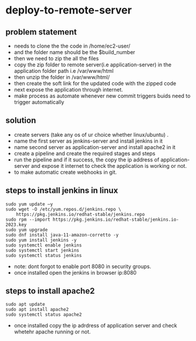 # deploy-to-remote-server
## problem statement
- needs to clone the the code in /home/ec2-user/
- and the folder name should be the $build_number
- then we need to zip the all the files
- copy the zip folder to remote server(i.e application-server) in the application folder path i.e /var/www/html
- then unzip the folder in /var/www/html/
- then create the soft link for the updated code with the zipped code
- next expose the application through internet.
- make process as automate whenever new commit triggers buids need to trigger automatically
## solution
- create servers (take any os of ur choice whether linux/ubuntu) .
- name the first server as jenkins-server and install jenkins in it
- name second server as application-server and install apache2 in it
- create a pipeline and create the required stages and steps
- run the pipeline and if it success, the copy the ip address of application-server and expose it internet to check the application is working or not.
- to make automatic create webhooks in git.

## steps to install jenkins in linux
``` 
sudo yum update –y
sudo wget -O /etc/yum.repos.d/jenkins.repo \
    https://pkg.jenkins.io/redhat-stable/jenkins.repo
sudo rpm --import https://pkg.jenkins.io/redhat-stable/jenkins.io-2023.key
sudo yum upgrade
sudo dnf install java-11-amazon-corretto -y
sudo yum install jenkins -y
sudo systemctl enable jenkins
sudo systemctl start jenkins
sudo systemctl status jenkins
```
- note: dont forgot to enable port 8080 in security groups.
- once installed open the jenkins in browser ip:8080
## steps to install apache2
```
sudo apt update
sudo apt install apache2
sudo systemctl status apache2
```
- once installed copy the ip adrdress of application server and check whetehr apache running or not.